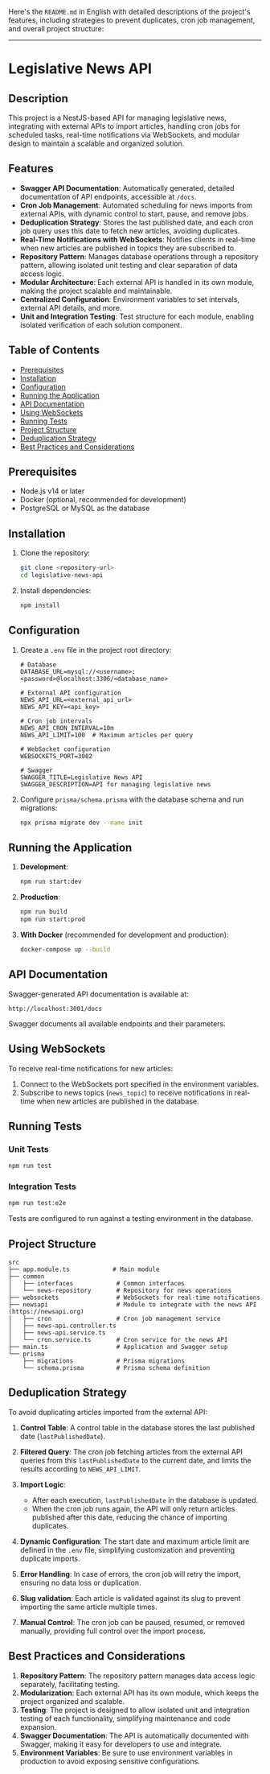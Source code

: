 Here's the `README.md` in English with detailed descriptions of the project's features, including strategies to prevent duplicates, cron job management, and overall project structure:

---

# Legislative News API

## Description

This project is a NestJS-based API for managing legislative news, integrating with external APIs to import articles, handling cron jobs for scheduled tasks, real-time notifications via WebSockets, and modular design to maintain a scalable and organized solution.

## Features

- **Swagger API Documentation**: Automatically generated, detailed documentation of API endpoints, accessible at `/docs`.
- **Cron Job Management**: Automated scheduling for news imports from external APIs, with dynamic control to start, pause, and remove jobs.
- **Deduplication Strategy**: Stores the last published date, and each cron job query uses this date to fetch new articles, avoiding duplicates.
- **Real-Time Notifications with WebSockets**: Notifies clients in real-time when new articles are published in topics they are subscribed to.
- **Repository Pattern**: Manages database operations through a repository pattern, allowing isolated unit testing and clear separation of data access logic.
- **Modular Architecture**: Each external API is handled in its own module, making the project scalable and maintainable.
- **Centralized Configuration**: Environment variables to set intervals, external API details, and more.
- **Unit and Integration Testing**: Test structure for each module, enabling isolated verification of each solution component.

## Table of Contents

- [Prerequisites](#prerequisites)
- [Installation](#installation)
- [Configuration](#configuration)
- [Running the Application](#running-the-application)
- [API Documentation](#api-documentation)
- [Using WebSockets](#using-websockets)
- [Running Tests](#running-tests)
- [Project Structure](#project-structure)
- [Deduplication Strategy](#deduplication-strategy)
- [Best Practices and Considerations](#best-practices-and-considerations)

## Prerequisites

- Node.js v14 or later
- Docker (optional, recommended for development)
- PostgreSQL or MySQL as the database

## Installation

1. Clone the repository:

   ```bash
   git clone <repository-url>
   cd legislative-news-api
   ```

2. Install dependencies:

   ```bash
   npm install
   ```

## Configuration

1. Create a `.env` file in the project root directory:

   ```plaintext
   # Database
   DATABASE_URL=mysql://<username>:<password>@localhost:3306/<database_name>

   # External API configuration
   NEWS_API_URL=<external_api_url>
   NEWS_API_KEY=<api_key>

   # Cron job intervals
   NEWS_API_CRON_INTERVAL=10m
   NEWS_API_LIMIT=100  # Maximum articles per query

   # WebSocket configuration
   WEBSOCKETS_PORT=3002

   # Swagger
   SWAGGER_TITLE=Legislative News API
   SWAGGER_DESCRIPTION=API for managing legislative news
   ```

2. Configure `prisma/schema.prisma` with the database schema and run migrations:

   ```bash
   npx prisma migrate dev --name init
   ```

## Running the Application

1. **Development**:

   ```bash
   npm run start:dev
   ```

2. **Production**:

   ```bash
   npm run build
   npm run start:prod
   ```

3. **With Docker** (recommended for development and production):

   ```bash
   docker-compose up --build
   ```

## API Documentation

Swagger-generated API documentation is available at:

```
http://localhost:3001/docs
```

Swagger documents all available endpoints and their parameters.

## Using WebSockets

To receive real-time notifications for new articles:
1. Connect to the WebSockets port specified in the environment variables.
2. Subscribe to news topics (`news_topic`) to receive notifications in real-time when new articles are published in the database.

## Running Tests

### Unit Tests

```bash
npm run test
```

### Integration Tests

```bash
npm run test:e2e
```

Tests are configured to run against a testing environment in the database.

## Project Structure

```plaintext
src
├── app.module.ts            # Main module
├── common
│   ├── interfaces            # Common interfaces
│   └── news-repository       # Repository for news operations
├── websockets                # WebSockets for real-time notifications
├── newsapi                   # Module to integrate with the news API (https://newsapi.org)
│   ├── cron                  # Cron job management service
│   ├── news-api.controller.ts
│   ├── news-api.service.ts
│   └── cron.service.ts       # Cron service for the news API
├── main.ts                   # Application and Swagger setup
└── prisma
    ├── migrations            # Prisma migrations
    └── schema.prisma         # Prisma schema definition
```

## Deduplication Strategy

To avoid duplicating articles imported from the external API:

1. **Control Table**: A control table in the database stores the last published date (`lastPublishedDate`).

2. **Filtered Query**: The cron job fetching articles from the external API queries from this `lastPublishedDate` to the current date, and limits the results according to `NEWS_API_LIMIT`.

3. **Import Logic**:
    - After each execution, `lastPublishedDate` in the database is updated.
    - When the cron job runs again, the API will only return articles published after this date, reducing the chance of importing duplicates.

4. **Dynamic Configuration**: The start date and maximum article limit are defined in the `.env` file, simplifying customization and preventing duplicate imports.
5. **Error Handling**: In case of errors, the cron job will retry the import, ensuring no data loss or duplication.
6. **Slug validation**: Each article is validated against its slug to prevent importing the same article multiple times.
7. **Manual Control**: The cron job can be paused, resumed, or removed manually, providing full control over the import process.

## Best Practices and Considerations

1. **Repository Pattern**: The repository pattern manages data access logic separately, facilitating testing.
2. **Modularization**: Each external API has its own module, which keeps the project organized and scalable.
3. **Testing**: The project is designed to allow isolated unit and integration testing of each functionality, simplifying maintenance and code expansion.
4. **Swagger Documentation**: The API is automatically documented with Swagger, making it easy for developers to use and integrate.
5. **Environment Variables**: Be sure to use environment variables in production to avoid exposing sensitive configurations.

